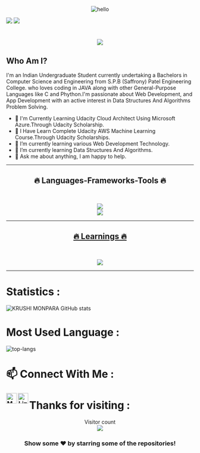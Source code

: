 <!-- 👋 Hi, I’m @Krushi24112002
- 👀 I’m interested in ...
- 🌱 I’m currently learning ...
- 💞️ I’m looking to collaborate on ...
- 📫 How to reach me ...-->

<!---
Krushi24112002/Krushi24112002 is a ✨ special ✨ repository because its `README.md` (this file) appears on your GitHub profile.
You can click the Preview link to take a look at your changes.
--->
<p align="center"> <img src="https://raw.githubusercontent.com/Vrindagupta6828/Vrindagupta6828/master/assest/hello.gif" alt="hello" /> </p>

<!--
**Krushi24112002/Krushi24112002** is a ✨ _special_ ✨ repository because its `README.md` (this file) appears on your GitHub profile.-->
<!--
Here are some ideas to get you started: -->
<!--
- 🔭 I’m currently Self Learning on Data Structures And Algorithms. I am also contributing to some open source.
- 🌱 I’m currently Enrolled in Udacity AWS ML Scholar's Program 
- 👯 I’m looking to collaborate on ...
- 🤔 I’m looking for help with ...
- 💬 Ask me about ...
- 📫 How to reach me: ...
- 😄 Pronouns: ...
- ⚡ Fun fact: ...   -->

![](https://visitor-badge.glitch.me/badge?page_id=Krushi24112002.Krushi24112002)
<a href=https://github.com/TesseractCoding/NeoAlgo>
   <img src=https://img.shields.io/badge/NeoAlgo-Contributor-brightgreen>
</a>
<h1 align="center">
    <a href="https://git.io/typing-svg">
       <img src="https://readme-typing-svg.herokuapp.com/?lines=Hi+There!+👋;+Myself+KRUSHI+MONPARA!;&center=true&size=30">
         </a>
   </h1>

## Who Am I?

I'm an Indian Undergraduate Student currently undertaking a Bachelors in Computer Science and Engineering from S.P.B (Saffrony) Patel Engineering College.
who loves coding in JAVA along with other General-Purpose Languages like C and Phython.I'm passionate about Web Development, and App Development with an active interest in Data Structures And Algorithms Problem Solving.

- 👀 I'm Currently Learning Udacity Cloud Architect Using Microsoft Azure.Through Udacity Scholarship.
- 🔭 I Have Learn Complete Udacity AWS Machine Learning Course.Through Udacity Scholarships. 
- 🌱 I’m currently learning various Web Development Technology.
- 🌱 I’m currently learning Data Structures And Algorithms.
- 💬 Ask me about anything, I am happy to help.

<hr>
<h2 align="center">🔥 Languages-Frameworks-Tools 🔥</h2>
<br>
<p align="center">
  <a href="https://skillicons.dev">
      <img src="https://skillicons.dev/icons?i=git,react,nodejs,github,python,vue,javascript,css,wordpress,pr,express,styledcomponents,nextjs,graphql" /><br>
      <img src="https://skillicons.dev/icons?i=angular,bootstrap,mongodb,mysql,django,html,redux,blender,ae,linux,vscode,heroku,figma" />
        
<hr>
<h2 align="center">🔥 Learnings 🔥</h2>
<br>
<p align="center">
  <a href="https://skillicons.dev">
      <img src="https://skillicons.dev/icons?i=go,solidity,aws,kubernetes,googlecloud,tensorflow,flutter,electron,docker" />
        </a>
        </p>
        <hr>
        
# Statistics : #

![KRUSHI MONPARA GitHub stats](https://github-readme-stats.vercel.app/api?username=Krushi24112002&tokyonight=dark&show_icons=true)

# Most Used Language : #

![top-langs](https://github-readme-stats.vercel.app/api/top-langs?username=Krushi24112002&show_icons=true&title_color=fff&icon_color=79ff97&text_color=9f9f9f&bg_color=151515)


# 📫 Connect With Me : #
### <a href="mailto:Krushimonpara24@gmail.com"><img align="left" title="Mail - Krushi Monpara" alt="Mail" height="28px" src="https://cdn-icons-png.flaticon.com/512/281/281769.png" /></a>

### <a href="https://www.linkedin.com/in/krushi-monpara-k24112002/" target="_blank" ><img align="left" title="LinkedIn - Diksha Takyar" alt="LinkedIn" height="28px" src="https://www.edigitalagency.com.au/wp-content/uploads/Linkedin-logo-png.png" /></a>


# Thanks for visiting : #
<p align="center"> 
  Visitor count<br>
  <img src="https://profile-counter.glitch.me/Krushi24112002/count.svg" />
</p>


<div align="center">

### Show some ❤️ by starring some of the repositories!

</div>







